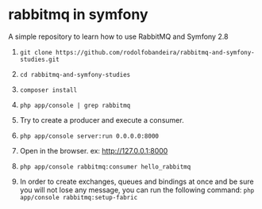 # rabbitmq in symfony 

A simple repository to learn how to use RabbitMQ and Symfony 2.8

1) `git clone https://github.com/rodolfobandeira/rabbitmq-and-symfony-studies.git`

2) `cd rabbitmq-and-symfony-studies`

3) `composer install`

4) `php app/console | grep rabbitmq`

5) Try to create a producer and execute a consumer.

6) `php app/console server:run 0.0.0.0:8000`

7) Open in the browser. ex: http://127.0.0.1:8000

8) `php app/console rabbitmq:consumer hello_rabbitmq`

9) In order to create exchanges, queues and bindings at once and be sure you will not lose any message, you can run the following command: `php app/console rabbitmq:setup-fabric`
